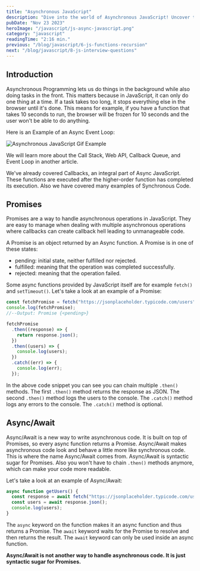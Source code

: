 ```yaml
---
title: "Asynchronous JavaScript"
description: "Dive into the world of Asynchronous JavaScript! Uncover the power and efficiency of async programming, mastering callbacks, promises, and async/await functions for smoother, responsive web applications. Explore the fundamentals and best practices in this comprehensive guide to elevate your JavaScript expertise."
pubDate: "Nov 23 2023"
heroImage: "/javascript/js-async-javascript.png"
category: "javascript"
readingTime: "2:16 min."
previous: "/blog/javascript/6-js-functions-recursion"
next: "/blog/javascript/8-js-interview-questions"
---
```


## Introduction

Asynchronous Programming lets us do things in the background while also doing tasks in the front. This matters because in JavaScript, it can only do one thing at a time. If a task takes too long, it stops everything else in the browser until it's done. This means for example, if you have a function that takes 10 seconds to run, the browser will be frozen for 10 seconds and the user won't be able to do anything.

Here is an Example of an Async Event Loop:

![Asynchronous JavaScript Gif Example](/javascript/async-js.gif)

We will learn more about the Call Stack, Web API, Callback Queue, and Event Loop in another article.

We've already covered Callbacks, an integral part of Async JavaScript. These functions are executed after the higher-order function has completed its execution. Also we have covered many examples of Synchronous Code.

## Promises

Promises are a way to handle asynchronous operations in JavaScript. They are easy to manage when dealing with multiple asynchronous operations where callbacks can create callback hell leading to unmanageable code.

A Promise is an object returned by an Async function. A Promise is in one of these states:

- pending: initial state, neither fulfilled nor rejected.
- fulfilled: meaning that the operation was completed successfully.
- rejected: meaning that the operation failed.

Some async functions provided by JavaScript itself are for example `fetch()` and `setTimeout()`.
Let's take a look at an example of a Promise:

```js
const fetchPromise = fetch("https://jsonplaceholder.typicode.com/users");
console.log(fetchPromise);
//--Output: Promise {<pending>}

fetchPromise
  .then((response) => {
    return response.json();
  })
  .then((users) => {
    console.log(users);
  })
  .catch((err) => {
    console.log(err);
  });
```

In the above code snippet you can see you can chain multiple `.then()` methods. The first `.then()` method returns the response as JSON. The second `.then()` method logs the users to the console. The `.catch()` method logs any errors to the console. The `.catch()` method is optional.

## Async/Await

Async/Await is a new way to write asynchronous code. It is built on top of Promises, so every async function returns a Promise. Async/Await makes asynchronous code look and behave a little more like synchronous code. This is where the name Async/Await comes from. Async/Await is syntactic sugar for Promises. Also you won't have to chain `.then()` methods anymore, which can make your code more readable.

Let's take a look at an example of Async/Await:

```js
async function getUsers() {
  const response = await fetch("https://jsonplaceholder.typicode.com/users");
  const users = await response.json();
  console.log(users);
}
```

The `async` keyword on the function makes it an async function and thus returns a Promise. The `await` keyword waits for the Promise to resolve and then returns the result. The `await` keyword can only be used inside an async function.

**Async/Await is not another way to handle asynchronous code. It is just syntactic sugar for Promises.**
